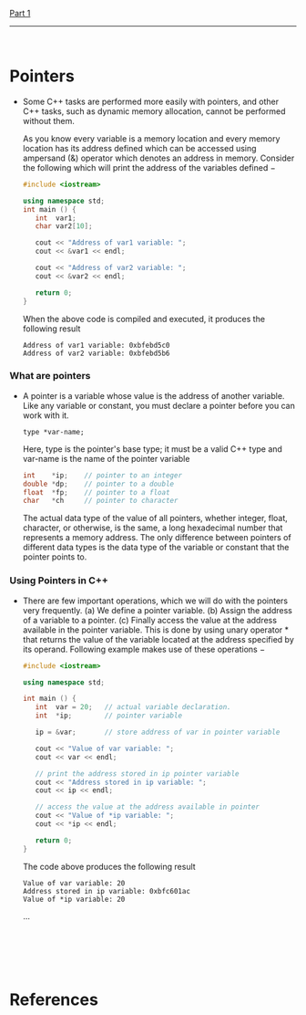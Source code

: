 [Part 1](./README.md)

---

<br>

# Pointers

- Some C++ tasks are performed more easily with pointers, and other C++ tasks, such as dynamic memory allocation, cannot be performed without them. 

  As you know every variable is a memory location and every memory location has its address defined which can be accessed using ampersand (&) operator which denotes an address in memory. Consider the following which will print the address of the variables defined −
  ```cpp
  #include <iostream>

  using namespace std;
  int main () {
     int  var1;
     char var2[10];

     cout << "Address of var1 variable: ";
     cout << &var1 << endl;

     cout << "Address of var2 variable: ";
     cout << &var2 << endl;

     return 0;
  }
  ```
  When the above code is compiled and executed, it produces the following result 
  ```
  Address of var1 variable: 0xbfebd5c0
  Address of var2 variable: 0xbfebd5b6
  ```
  
### What are pointers 

- A pointer is a variable whose value is the address of another variable. Like any variable or constant, you must declare a pointer before you can work with it.
  ```
  type *var-name;
  ```
  Here, type is the pointer's base type; it must be a valid C++ type and var-name is the name of the pointer variable
  ```cpp
  int    *ip;    // pointer to an integer
  double *dp;    // pointer to a double
  float  *fp;    // pointer to a float
  char   *ch     // pointer to character
  ```
  The actual data type of the value of all pointers, whether integer, float, character, or otherwise, is the same, a long hexadecimal number that represents a memory address. The only difference between pointers of different data types is the data type of the variable or constant that the pointer points to.
  
### Using Pointers in C++

- There are few important operations, which we will do with the pointers very frequently. (a) We define a pointer variable. (b) Assign the address of a variable to a pointer. (c) Finally access the value at the address available in the pointer variable. This is done by using unary operator * that returns the value of the variable located at the address specified by its operand. Following example makes use of these operations −
  ```cpp
  #include <iostream>

  using namespace std;

  int main () {
     int  var = 20;   // actual variable declaration.
     int  *ip;        // pointer variable 

     ip = &var;       // store address of var in pointer variable

     cout << "Value of var variable: ";
     cout << var << endl;

     // print the address stored in ip pointer variable
     cout << "Address stored in ip variable: ";
     cout << ip << endl;

     // access the value at the address available in pointer
     cout << "Value of *ip variable: ";
     cout << *ip << endl;

     return 0;
  }
  ```
  The code above produces the following result
  ```
  Value of var variable: 20
  Address stored in ip variable: 0xbfc601ac
  Value of *ip variable: 20
  ```
  
  ...
  
<br>
<br>
<br>
<br>

# References

